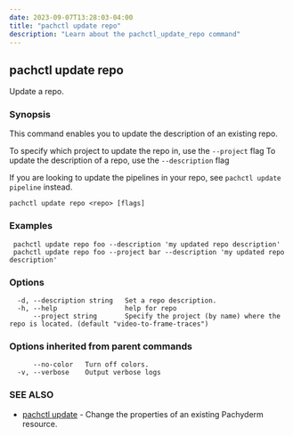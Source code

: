 ```yaml
---
date: 2023-09-07T13:28:03-04:00
title: "pachctl update repo"
description: "Learn about the pachctl_update_repo command"
---
```


## pachctl update repo

Update a repo.

### Synopsis

This command enables you to update the description of an existing repo. 

 To specify which project to update the repo in, use the `--project` flag 
 To update the description of a repo, use the `--description` flag 

If you are looking to update the pipelines in your repo, see `pachctl update pipeline` instead.

```
pachctl update repo <repo> [flags]
```

### Examples

```
 pachctl update repo foo --description 'my updated repo description'
 pachctl update repo foo --project bar --description 'my updated repo description'

```

### Options

```
  -d, --description string   Set a repo description.
  -h, --help                 help for repo
      --project string       Specify the project (by name) where the repo is located. (default "video-to-frame-traces")
```

### Options inherited from parent commands

```
      --no-color   Turn off colors.
  -v, --verbose    Output verbose logs
```

### SEE ALSO

* [pachctl update](../pachctl_update)	 - Change the properties of an existing Pachyderm resource.

